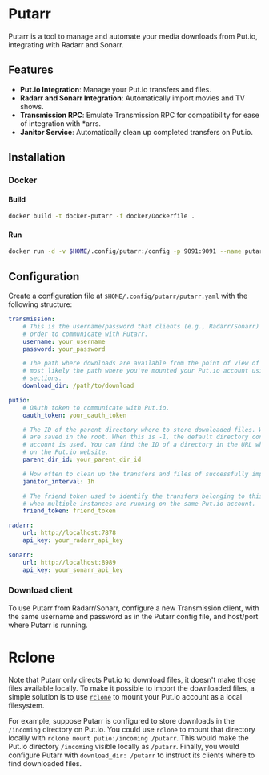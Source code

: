 # Putarr

Putarr is a tool to manage and automate your media downloads from Put.io, integrating with Radarr and Sonarr.

## Features

- **Put.io Integration**: Manage your Put.io transfers and files.
- **Radarr and Sonarr Integration**: Automatically import movies and TV shows.
- **Transmission RPC**: Emulate Transmission RPC for compatibility for ease of integration with *arrs.
- **Janitor Service**: Automatically clean up completed transfers on Put.io.

## Installation

### Docker

#### Build

```sh
docker build -t docker-putarr -f docker/Dockerfile .
```

#### Run

```sh
docker run -d -v $HOME/.config/putarr:/config -p 9091:9091 --name putarr docker-putarr -v
```

## Configuration

Create a configuration file at `$HOME/.config/putarr/putarr.yaml` with the following structure:

```yaml
transmission:
    # This is the username/password that clients (e.g., Radarr/Sonarr) need to provide in
    # order to communicate with Putarr.
    username: your_username
    password: your_password

    # The path where downloads are available from the point of view of Radarr/Sonarr. This is
    # most likely the path where you've mounted your Put.io account using rclone, see later
    # sections.
    download_dir: /path/to/download

putio:
    # OAuth token to communicate with Put.io.
    oauth_token: your_oauth_token

    # The ID of the parent directory where to store downloaded files. When this is unset files 
    # are saved in the root. When this is -1, the default directory configured in the Put.io
    # account is used. You can find the ID of a directory in the URL when browsing your files
    # on the Put.io website.
    parent_dir_id: your_parent_dir_id

    # How often to clean up the transfers and files of successfully imported media.
    janitor_interval: 1h

    # The friend token used to identify the transfers belonging to this instance of Putarr
    # when multiple instances are running on the same Put.io account.
    friend_token: friend_token

radarr:
    url: http://localhost:7878
    api_key: your_radarr_api_key

sonarr:
    url: http://localhost:8989
    api_key: your_sonarr_api_key
```

### Download client

To use Putarr from Radarr/Sonarr, configure a new Transmission client, with the same username
and password as in the Putarr config file, and host/port where Putarr is running.

# Rclone

Note that Putarr only directs Put.io to download files, it doesn't make those files available
locally. To make it possible to import the downloaded files, a simple solution is to use
[`rclone`](http://rclone.org/putio) to mount your Put.io account as a local filesystem.

For example, suppose Putarr is configured to store downloads in the `/incoming` directory on Put.io.
You could use `rclone` to mount that directory locally with `rclone mount putio:/incoming /putarr`.
This would make the Put.io directory `/incoming` visible locally as `/putarr`. Finally, you would
configure Putarr with `download_dir: /putarr` to instruct its clients where to find downloaded
files.
